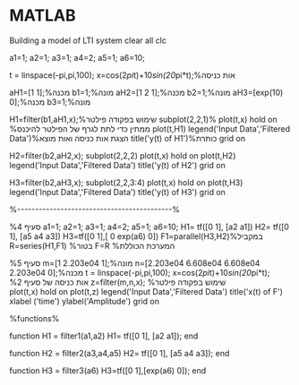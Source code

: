 # MATLAB
Building a model of LTI system
clear all
clc

a1=1;
a2=1;
a3=1;
a4=2;
a5=1;
a6=10;

t = linspace(-pi,pi,100);
x=cos(2*pi*t)+10*sin(20*pi*t);%אות כניסה

aH1=[1 1];%מכנה
b1=1;%מונה
aH2=[1 2 1];%מכנה
b2=1;%מונה
aH3=[exp(10) 0];%מכנה
b3=1;%מונה

H1=filter(b1,aH1,x);%שימוש בפקודה פילטר 
subplot(2,2,1)%
plot(t,x)
hold on %ממתין כדי לתת לגרף של הפילטר להיכנס 
plot(t,H1)
legend('Input Data','Filtered Data')%הצגת אות כניסה ואות מוצא 
title('y(t) of H1')%כותרת
grid on


H2=filter(b2,aH2,x);
subplot(2,2,2)
plot(t,x)
hold on
plot(t,H2)  
legend('Input Data','Filtered Data')
title('y(t) of H2')
grid on


H3=filter(b2,aH3,x);
subplot(2,2,3:4)
plot(t,x)
hold on
plot(t,H3)
legend('Input Data','Filtered Data')
title('y(t) of H3')
grid on

%-------------------------------------------%

%סעיף 4
a1=1;
a2=1;
a3=1;
a4=2;
a5=1;
a6=10;
H1= tf([0 1], [a2 a1])
H2= tf([0 1], [a5 a4 a3])
H3=tf([0 1],[ 0 exp(a6) 0])
F1=parallel(H3,H2)%במקביל
R=series(H1,F1) %בטור
F=R %המערכת הכוללת

%סעיף 5
m=[1 2.203e04 1];%מונה
n=[2.203e04 6.608e04 6.608e04 2.203e04 0];%מכנה
t = linspace(-pi,pi,100);
x=cos(2*pi*t)+10*sin(20*pi*t); %אות כניסה של סעיף 2
z=filter(m,n,x); %שימוש בפקודה פילטר   
plot(t,x)
hold on 
plot(t,z)
legend('Input Data','Filtered Data')
title('x(t) of F')
xlabel ('time')
ylabel('Amplitude')
grid on

%functions%

function H1 = filter1(a1,a2)
H1= tf([0 1], [a2 a1]);
end

function H2 = filter2(a3,a4,a5)
H2= tf([0 1], [a5 a4 a3]);
end

function H3 = filter3(a6)
H3=tf([0 1],[exp(a6) 0]);
end


